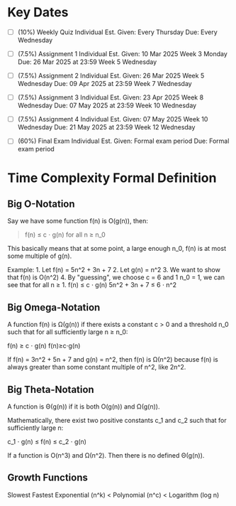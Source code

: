 # Key Dates

- [ ] (10%) Weekly Quiz 
        Individual
     Est. Given: Every Thursday
            Due: Every Wednesday

- [ ] (7.5%) Assignment 1 
        Individual
     Est. Given: 10 Mar 2025 Week 3 Monday
            Due: 26 Mar 2025 at 23:59 Week 5 Wednesday

- [ ] (7.5%) Assignment 2 
        Individual
     Est. Given: 26 Mar 2025 Week 5 Wednesday
            Due: 09 Apr 2025 at 23:59 Week 7 Wednesday

- [ ] (7.5%) Assignment 3 
        Individual
     Est. Given: 23 Apr 2025 Week 8 Wednesday
            Due: 07 May 2025 at 23:59 Week 10 Wednesday

- [ ] (7.5%) Assignment 4 
        Individual
     Est. Given: 07 May 2025 Week 10 Wednesday
            Due: 21 May 2025 at 23:59 Week 12 Wednesday

- [ ] (60%) Final Exam 
        Individual
     Est. Given: Formal exam period 
            Due: Formal exam period

# Time Complexity Formal Definition

## Big O-Notation

Say we have some function f(n) is O(g(n)), then:

> f(n) ≤ c ⋅ g(n) for all n ≥ n_0
    
This basically means that at some point, a large enough n_0, f(n) 
is at most some multiple of g(n).

Example:
    1. Let f(n) = 5n^2 + 3n + 7
    2. Let g(n) = n^2
    3. We want to show that f(n) is O(n^2)
    4. By "guessing", we choose 
        c = 6 and 
        1 n_0 = 1, 
        we can see that for all n ≥ 1.
                     f(n) ≤ c ⋅ g(n)
            5n^2 + 3n + 7 ≤ 6 ⋅ n^2
            

## Big Omega-Notation

A function f(n) is Ω(g(n)) if there exists a constant c > 0 and 
a threshold n_0 such that for all sufficiently large n ≥ n\_0:

f(n) ≥ c ⋅ g(n) f(n)≥c⋅g(n)

If f(n) = 3n^2 + 5n + 7 and g(n) = n^2, then f(n) is Ω(n^2) 
because f(n) is always greater than some constant multiple 
of n^2, like 2n^2.

## Big Theta-Notation

A function is Θ(g(n)) if it is both O(g(n)) and Ω(g(n)).

Mathematically, there exist two positive constants c_1 and c\_2 such 
that for sufficiently large n:

c_1 ⋅ g(n) ≤ f(n) ≤ c\_2 ⋅ g(n)

If a function is O(n^3) and Ω(n^2). Then there is no defined Θ(g(n)).

## Growth Functions

Slowest                                         Fastest
Exponential (n^k) < Polynomial (n^c) < Logarithm (log n)


